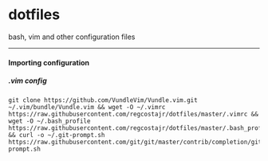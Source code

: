 # dotfiles
bash, vim and other configuration files

---

#### Importing configuration

##### .vim config

```
git clone https://github.com/VundleVim/Vundle.vim.git ~/.vim/bundle/Vundle.vim && wget -O ~/.vimrc https://raw.githubusercontent.com/regcostajr/dotfiles/master/.vimrc && wget -O ~/.bash_profile https://raw.githubusercontent.com/regcostajr/dotfiles/master/.bash_profile && curl -o ~/.git-prompt.sh https://raw.githubusercontent.com/git/git/master/contrib/completion/git-prompt.sh
```
